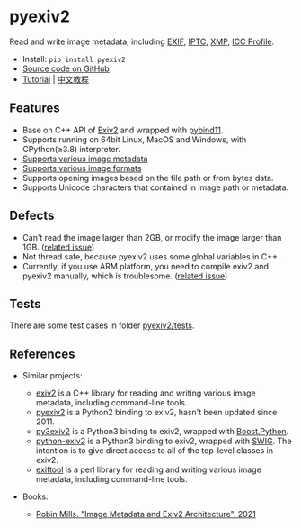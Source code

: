 # pyexiv2

Read and write image metadata, including [EXIF](https://en.wikipedia.org/wiki/Exif), [IPTC](https://en.wikipedia.org/wiki/International_Press_Telecommunications_Council), [XMP](https://en.wikipedia.org/wiki/Extensible_Metadata_Platform), [ICC Profile](https://en.wikipedia.org/wiki/ICC_profile).
- Install: `pip install pyexiv2`
- [Source code on GitHub](https://github.com/LeoHsiao1/pyexiv2)
- [Tutorial](https://github.com/LeoHsiao1/pyexiv2/blob/master/docs/Tutorial.md) | [中文教程](https://github.com/LeoHsiao1/pyexiv2/blob/master/docs/Tutorial-cn.md)

## Features

- Base on C++ API of [Exiv2](https://exiv2.org/index.html) and wrapped with [pybind11](https://github.com/pybind/pybind11).
- Supports running on 64bit Linux, MacOS and Windows, with CPython(≥3.8) interpreter.
- [Supports various image metadata](https://exiv2.org/metadata.html)
- [Supports various image formats](https://exiv2.org/manpage.html#file_types)
- Supports opening images based on the file path or from bytes data.
- Supports Unicode characters that contained in image path or metadata.

## Defects

- Can't read the image larger than 2GB, or modify the image larger than 1GB. ([related issue](https://github.com/Exiv2/exiv2/issues/1248))
- Not thread safe, because pyexiv2 uses some global variables in C++.
- Currently, if you use ARM platform, you need to compile exiv2 and pyexiv2 manually, which is troublesome. ([related issue](https://github.com/LeoHsiao1/pyexiv2/issues/108))

## Tests

There are some test cases in folder [pyexiv2/tests](https://github.com/LeoHsiao1/pyexiv2/blob/master/pyexiv2/tests/).

## References

- Similar projects:
  - [exiv2](https://exiv2.org/) is a C++ library for reading and writing various image metadata, including command-line tools.
  - [pyexiv2](https://launchpad.net/pyexiv2) is a Python2 binding to exiv2, hasn't been updated since 2011.
  - [py3exiv2](https://pypi.org/project/py3exiv2/) is a Python3 binding to exiv2, wrapped with [Boost.Python](https://boostorg.github.io/python/doc/html/index.html).
  - [python-exiv2](https://github.com/jim-easterbrook/python-exiv2) is a Python3 binding to exiv2, wrapped with [SWIG](https://swig.org/). The intention is to give direct access to all of the top-level classes in exiv2.
  - [exiftool](https://exiftool.org/) is a perl library for reading and writing various image metadata, including command-line tools.

- Books:
  - [Robin Mills. "Image Metadata and Exiv2 Architecture". 2021](https://exiv2.org/book/index.html)
